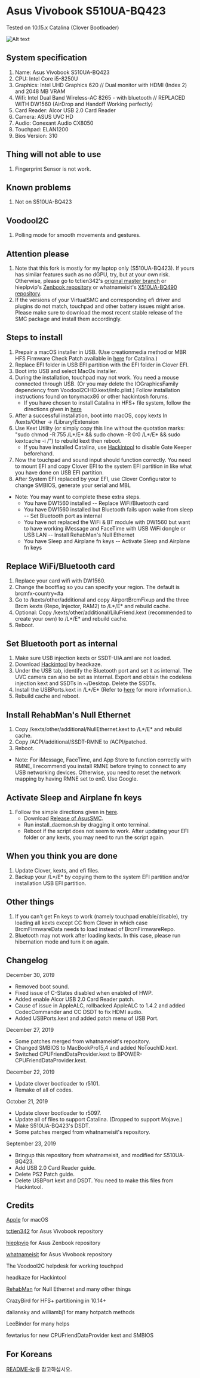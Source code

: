 # Asus Vivobook S510UA-BQ423

Tested on 10.15.x Catalina (Clover Bootloader)

![Alt text](https://ivanov-audio.com/wp-content/uploads/2014/01/Hackintosh-Featured-Image.png)

## System specification

1. Name:           Asus Vivobook S510UA-BQ423
2. CPU:            Intel Core i5-8250U
3. Graphics:       Intel UHD Graphics 620 // Dual monitor with HDMI (Index 2) and 2048 MB VRAM
4. Wifi:           Intel Dual Band Wireless-AC 8265 - with bluetooth // REPLACED WITH DW1560 (AirDrop and Handoff Working perfectly)
5. Card Reader:    Alcor USB 2.0 Card Reader
6. Camera:         ASUS UVC HD
7. Audio:          Conexant Audio CX8050
8. Touchpad:       ELAN1200
9. Bios Version:   310

## Thing will not able to use

1. Fingerprint Sensor is not work.

## Known problems

1.  Not on S510UA-BQ423

## VoodooI2C

1. Polling mode for smooth movements and gestures.

## Attention please

1. Note that this fork is mostly for my laptop only (S510UA-BQ423). If yours has similar features such as no dGPU, try, but at your own risk. Otherwise, please go to tctien342's [original master branch](https://github.com/tctien342/Asus-Vivobook-S510UA-High-Sierra-10.13-Hackintosh) or hieplpvip's [Zenbook repository](https://github.com/hieplpvip/ASUS-ZENBOOK-HACKINTOSH) or whatnameisit's [X510UA-BQ490 repository](https://github.com/whatnameisit/https://github.com/whatnameisit/Asus-Vivobook-X510UA-BQ490-Mojave-10.14.6-Hackintosh).
2. If the versions of your VirtualSMC and corresponding efi driver and plugins do not match, touchpad and other battery issues might arise. Please make sure to download the most recent stable release of the SMC package and install them accordingly.

## Steps to install

1. Prepair a macOS installer in USB. (Use creationmedia method or MBR HFS Firmware Check Patch available in [here](https://www.insanelymac.com/forum/files/file/985-catalina-mbr-hfs-firmware-check-patch/) for Catalina.)
2. Replace EFI folder in USB EFI partition with the EFI folder in Clover EFI.
3. Boot into USB and select MacOs installer.
4. During the installation, touchpad may not work. You need a mouse connected through USB. (Or you may delete the IOGraphicsFamily dependency from VoodooI2CHID.kext/info.plist.) Follow installation instructions found on tonymacx86 or other hackintosh forums.
    - If you have chosen to install Catalina in HFS+ file system, follow the directions given in [here](https://www.insanelymac.com/forum/files/file/985-catalina-mbr-hfs-firmware-check-patch/)
5. After a successful installation, boot into macOS, copy kexts In /kexts/Other -> /Library/Extension
6. Use Kext Utility (or simply copy this line without the quotation marks: "sudo chmod -R 755 /L*/E* && sudo chown -R 0:0 /L*/E* && sudo kextcache -i /") to rebuild kext then reboot.
    - If you have installed Catalina, use [Hackintool](https://headsoft.com.au/download/mac/Hackintool.zip) to disable Gate Keeper beforehand.
7. Now the touchpad and sound input should function correctly. You need to mount EFI and copy Clover EFI to the system EFI partition in like what you have done on USB EFI partition.
8. After System EFI replaced by your EFI, use Clover Configurator to change SMBIOS, generate your serial and MBL
- Note: You may want to complete these extra steps.
    - You have DW1560 installed -- Replace WiFi/Bluetooth card
    - You have DW1560 installed but Bluetooth fails upon wake from sleep -- Set Bluetooth port as internal
    - You have not replaced the WiFi & BT module with DW1560 but want to have working iMessage and FaceTime with USB WiFi dongle or USB LAN -- Install RehabMan's Null Ethernet
    - You have Sleep and Airplane fn keys -- Activate Sleep and Airplane fn keys

## Replace WiFi/Bluetooth card

1. Replace your card wifi with DW1560.
2. Change the bootflag so you can specify your region. The default is brcmfx-country=#a
3. Go to /kexts/other/additional and copy AirportBrcmFixup and the three Brcm kexts (Repo, Injector, RAM2) to /L*/E* and rebuild cache.
4. Optional: Copy /kexts/other/additional/LiluFriend.kext (recommended to create your own) to /L*/E* and rebuild cache.
5. Reboot.

## Set Bluetooth port as internal

1. Make sure USB injection kexts or SSDT-UIA.aml are not loaded.
2. Download [Hackintool](http://headsoft.com.au/download/mac/Hackintool.zip) by headkaze.
3. Under the USB tab, identify the Bluetooth port and set it as internal. The UVC camera can also be set as internal. Export and obtain the codeless injection kext and SSDTs in ~/Desktop. Delete the SSDTs.
4. Install the USBPorts.kext in /L*/E* (Refer to [here](https://www.tonymacx86.com/threads/guide-usb-power-property-injection-for-sierra-and-later.222266/) for more information.).
5. Rebuild cache and reboot.

## Install RehabMan's Null Ethernet

1. Copy /kexts/other/additional/NullEthernet.kext to /L*/E* and rebuild cache.
2. Copy /ACPI/additional/SSDT-RMNE to /ACPI/patched.
3. Reboot.
- Note: For iMessage, FaceTime, and App Store to function correctly with RMNE, I recommend you install RMNE before trying to connect to any USB networking devices. Otherwise, you need to reset the network mapping by having RMNE set to en0. Use Google.

## Activate Sleep and Airplane fn keys

1. Follow the simple directions given in [here](https://github.com/hieplpvip/AsusSMC/wiki/Installation-Instruction).
    - Download [Release of AsusSMC](https://github.com/hieplpvip/AsusSMC/releases).
    - Run install_daemon.sh by dragging it onto terminal.
    - Reboot if the script does not seem to work. After updating your EFI folder or any kexts, you may need to run the script again.

## When you think you are done
 
1. Update Clover, kexts, and efi files.
2. Backup your /L*/E* by copying them to the system EFI partition and/or installation USB EFI partition.

## Other things
1. If you can't get Fn keys to work (namely touchpad enable/disable), try loading all kexts except CC from Clover in which case BrcmFirmwareData needs to load instead of BrcmFirmwareRepo.
2. Bluetooth may not work after loading kexts. In this case, please run hibernation mode and turn it on again.

## Changelog

December 30, 2019
- Removed boot sound.
- Fixed issue of C-States disabled when enabled of HWP.
- Added enable Alcor USB 2.0 Card Reader patch.
- Cause of issue in AppleALC, rollbacked AppleALC to 1.4.2 and added CodecCommander and CC DSDT to fix HDMI audio.
- Added USBPorts.kext and added patch menu of USB Port.

December 27, 2019
- Some patches merged from whatnameisit's repository.
- Changed SMBIOS to MacBookPro15,4 and added NoTouchID.kext.
- Switched CPUFriendDataProvider.kext to BPOWER-CPUFriendDataProvider.kext.

December 22, 2019
- Update clover bootloader to r5101.
- Remake of all of codes.

October 21, 2019
- Update clover bootloader to r5097.
- Update all of files to support Catalina. (Dropped to support Mojave.)
- Make S510UA-BQ423's DSDT.
- Some patches merged from whatnameisit's repository.

September 23, 2019
- Bringup this repository from whatnameisit, and modified for S510UA-BQ423.
- Add USB 2.0 Card Reader guide.
- Delete PS2 Patch guide.
- Delete USBPort kext and DSDT. You need to make this files from Hackintool.

## Credits

[Apple](https://apple.com) for macOS

[tctien342](https://github.com/tctien342) for Asus Vivobook repository

[hieplpvip](https://github.com/hieplpvip) for Asus Zenbook repository

[whatnameisit](https://github.com/whatnameisit) for Asus Vivobook repository

The VoodooI2C helpdesk for working touchpad

headkaze for Hackintool

[RehabMan](https://github.com/RehabMan) for Null Ethernet and many other things

CrazyBird for HFS+ partitioning in 10.14+

daliansky and williambj1 for many hotpatch methods

LeeBinder for many helps

fewtarius for new CPUFriendDataProvider kext and SMBIOS

## For Koreans
[README-kr](README-kr.md)를 참고하십시오.
